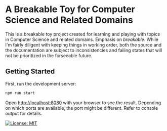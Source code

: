 # A Breakable Toy for Computer Science and Related Domains

This is a breakable toy project created for learning and playing with topics in Computer Science and
related domains. Emphasis on _breakable_. While I'm fairly diligent with keeping things in working
order, both the source and the documentation are subject to inconsistencies and failing states that
will not be prioritized in the forseeable future.

## Getting Started

First, run the development server:

```bash
npm run start
```

Open [http://localhost:8080](http://localhost:8080) with your browser to see the result. Depending
on which ports are available, the port might be different. Refer to console output for details.

[![License: MIT][license-badge]][license-url]

[license-badge]: https://img.shields.io/badge/License-MIT-yellow.svg?style=flat-square
[license-url]: https://github.com/jneander/toys.jneander.dev/blob/master/LICENSE
